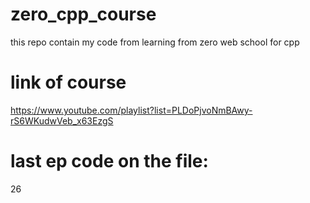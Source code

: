 # zero_cpp_course
this repo contain my code from learning from zero web school for cpp
# link of course
https://www.youtube.com/playlist?list=PLDoPjvoNmBAwy-rS6WKudwVeb_x63EzgS
# last ep code on the file:
26
